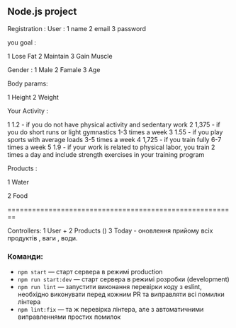 ## Node.js project
Registration :
User :
1 name
2 email
3 password

you goal :

1 Lose Fat
2 Maintain
3 Gain Muscle

Gender :
1 Male
2 Famale
3 Age

Body params:

1 Height
2 Weight

Your Activity :

1   1.2 - if you do not have physical activity and sedentary work
2   1,375 - if you do short runs or light gymnastics 1-3 times a week
3   1.55 - if you play sports with average loads 3-5 times a week
4   1,725 ​​- if you train fully 6-7 times a week
5   1.9 - if your work is related to physical labor, you train 2 times a day and include strength exercises in your training program

Products :

1 Water

2 Food

========================================================


Controllers:
1 User +
2 Products ()
3 Today - оновлення прийому всіх продуктів  , ваги , води.



### Команди:

- `npm start` &mdash; старт сервера в режимі production
- `npm run start:dev` &mdash; старт сервера в режимі розробки (development)
- `npm run lint` &mdash; запустити виконання перевірки коду з eslint, необхідно виконувати перед кожним PR та виправляти всі помилки лінтера
- `npm lint:fix` &mdash; та ж перевірка лінтера, але з автоматичними виправленнями простих помилок

